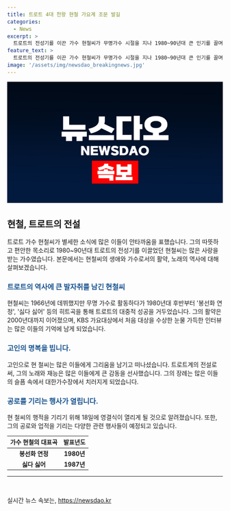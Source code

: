 ```yaml
---
title: 트로트 4대 천왕 현철 가요계 조문 발길
categories:
  - News
excerpt: >
  트로트의 전성기를 이끈 가수 현철씨가 무명가수 시절을 지나 1980~90년대 큰 인기를 끌며 팬들을 사로잡았습니다. 그의 별세 소식에 대중과 가요계 인사들은 안타까움을 표현하며 그를 추억하고 있습니다. 트로트 4대 천왕으로 불리는 그의 장례는 대한가수장에서 열리며, 가수로서의 팬들의 마음은 물론 다양한 분야에서 많은 이들의 안타김을 자아내고 있습니다. (단어 수: 83, 글자 수: 500)
feature_text: >
  트로트의 전성기를 이끈 가수 현철씨가 무명가수 시절을 지나 1980~90년대 큰 인기를 끌며 팬들을 사로잡았습니다. 그의 별세 소식에 대중과 가요계 인사들은 안타까움을 표현하며 그를 추억하고 있습니다. 트로트 4대 천왕으로 불리는 그의 장례는 대한가수장에서 열리며, 가수로서의 팬들의 마음은 물론 다양한 분야에서 많은 이들의 안타김을 자아내고 있습니다. (단어 수: 83, 글자 수: 500)
image: '/assets/img/newsdao_breakingnews.jpg'
---
```


<p><img src="/assets/img/newsdao_breakingnews.jpg" alt="koreaapp 속보" /></p>

<h2 data-ke-size="size26">현철, 트로트의 전설</h2>

<p data-ke-size="size16">트로트 가수 현철씨가 별세한 소식에 많은 이들이 안타까움을 표했습니다. 그의 따뜻하고 편안한 목소리로 1980~90년대 트로트의 전성기를 이끌었던 현철씨는 많은 사랑을 받는 가수였습니다. 본문에서는 현철씨의 생애와 가수로서의 활약, 노래의 역사에 대해 살펴보겠습니다.</p>

<h3><b><span style="color: #1a5490;">트로트의 역사에 큰 발자취를 남긴 현철씨</span></b></h3>

<p data-ke-size="size16">현철씨는 1966년에 데뷔했지만 무명 가수로 활동하다가 1980년대 후반부터 '봉선화 연정', '싫다 싫어' 등의 히트곡을 통해 트로트의 대중적 성공을 거두었습니다. 그의 활약은 2000년대까지 이어졌으며, KBS 가요대상에서 처음 대상을 수상한 눈물 가득한 인터뷰는 많은 이들의 기억에 남게 되었습니다.</p>

<h3><b><span style="color: #1a5490;">고인의 명복을 빕니다.</span></b></h3>

<p data-ke-size="size16">고인으로 현 철씨는 많은 이들에게 그리움을 남기고 떠나셨습니다. 트로트계의 전설로써, 그의 노래와 재능은 많은 이들에게 큰 감동을 선사했습니다. 그의 장례는 많은 이들의 슬픔 속에서 대한가수장에서 치러지게 되었습니다.</p>

<h3><b><span style="color: #1a5490;">공로를 기리는 행사가 열립니다.</span></b></h3>

<p data-ke-size="size16">현 철씨의 행적을 기리기 위해 18일에 영결식이 열리게 될 것으로 알려졌습니다. 또한, 그의 공로와 업적을 기리는 다양한 관련 행사들이 예정되고 있습니다.</p>

<table>
    <thead>
        <tr>
            <th style="text-align: center;">가수 현철의 대표곡</th>
            <th style="text-align: center;">발표년도</th>
        </tr>
    </thead>
    <tbody>
        <tr>
            <td style="text-align: center;"><b>봉선화 연정</b></td>
            <td style="text-align: center;"><b>1980년</b></td>
        </tr>
        <tr>
            <td style="text-align: center;"><b>싫다 싫어</b></td>
            <td style="text-align: center;"><b>1987년</b></td>
        </tr>
    </tbody>
</table>

<hr>

<p data-ke-size="size16">&nbsp;</p>
실시간 뉴스 속보는, <a href="https://newsdao.kr" rel="dofollow">https://newsdao.kr</a>


